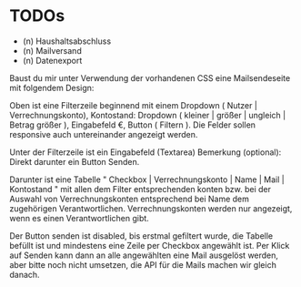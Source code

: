 # TODOs

* (n) Haushaltsabschluss
* (n) Mailversand
* (n) Datenexport

Baust du mir unter Verwendung der vorhandenen CSS eine Mailsendeseite mit folgendem Design:

Oben ist eine Filterzeile beginnend mit einem Dropdown ( Nutzer | Verrechnungskonto), Kontostand: Dropdown ( kleiner | größer | ungleich | Betrag größer ), Eingabefeld €, Button ( Filtern ). Die Felder sollen responsive auch untereinander angezeigt werden.

Unter der Filterzeile ist ein Eingabefeld (Textarea) Bemerkung (optional): Direkt darunter ein Button Senden.

Darunter ist eine Tabelle " Checkbox | Verrechnungskonto | Name | Mail | Kontostand " mit allen dem Filter entsprechenden konten bzw. bei der Auswahl von Verrechnungskonten entsprechend bei Name dem zugehörigen Verantwortlichen. Verrechnungskonten werden nur angezeigt, wenn es einen Verantwortlichen gibt.

Der Button senden ist disabled, bis erstmal gefiltert wurde, die Tabelle befüllt ist und mindestens eine Zeile per Checkbox angewählt ist. Per Klick auf Senden kann dann an alle angewählten eine Mail ausgelöst werden, aber bitte noch nicht umsetzen, die API für die Mails machen wir gleich danach.
